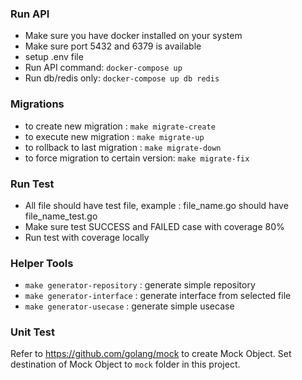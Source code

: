 ### Run API
- Make sure you have docker installed on your system
- Make sure port 5432 and 6379 is available
- setup .env file
- Run API command: ```docker-compose up```
- Run db/redis only: ```docker-compose up db redis```

### Migrations
- to create new migration : ```make migrate-create```
- to execute new migration : ```make migrate-up```
- to rollback to last migration : ```make migrate-down```
- to force migration to certain version: ```make migrate-fix```
  
### Run Test
- All file should have test file, example : file_name.go should have file_name_test.go
- Make sure test SUCCESS and FAILED case with coverage 80%
- Run test with coverage locally

### Helper Tools
- ```make generator-repository``` : generate simple repository
- ```make generator-interface``` : generate interface from selected file
- ```make generator-usecase``` : generate simple usecase

### Unit Test
Refer to https://github.com/golang/mock to create Mock Object. Set destination of Mock Object to ```mock``` folder in this project.
